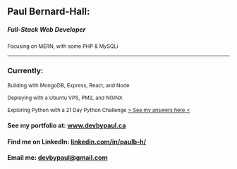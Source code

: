 <h2>Paul Bernard-Hall:</h2>
<h5>Full-Stack Web Developer</h5>
<p><sup>Focusing on MERN, with some PHP & MySQLi</sup></p>
<hr />
<h3>Currently:</h3>
<sup>Building with MongoDB, Express, React, and Node</sup>
<p><sup>Deploying with a Ubuntu VPS, PM2, and NGINX</sup></p>
<p><sup>Exploring Python with a 21 Day Python Challenge 
  <a href="https://paulb-h.github.io/lighthouse_challenge/" target="_blank">
     > See my answers here <
  </a>
</sup></p>
<h4>See my portfolio at: <a href="https://www.devbypaul.ca">www.devbypaul.ca</a></h3>
<h4>Find me on LinkedIn: <a href="https://www.linkedin.com/in/paulb-h/">linkedin.com/in/paulb-h/</a></h3>
<h4>Email me: <a href="mailto:devbypaul@gmail.com">devbypaul@gmail.com</a></h3>
